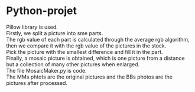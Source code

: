 # Python-projet  
Pillow library is used.  
Firstly, we split a picture into sme parts.   
The rgb value of each part is calculated through the average rgb algorithm, then we compare it with the rgb value of the pictures in the stock.  
Pick the picture with the smallest difference and fill it in the part.  
Finally, a mosaic picture is obtained, which is one picture from a distance but a collection of many other pictures when enlarged.  
The file MosaicMaker.py is code.  
The MMs phtots are the original pictures and the BBs photos are the pictures after processed.  
